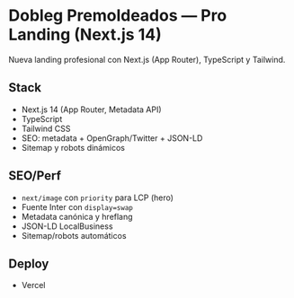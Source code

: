 # Dobleg Premoldeados — Pro Landing (Next.js 14)

Nueva landing profesional con Next.js (App Router), TypeScript y Tailwind.

## Stack
- Next.js 14 (App Router, Metadata API)
- TypeScript
- Tailwind CSS
- SEO: metadata + OpenGraph/Twitter + JSON-LD
- Sitemap y robots dinámicos




## SEO/Perf
- `next/image` con `priority` para LCP (hero)
- Fuente Inter con `display=swap`
- Metadata canónica y hreflang
- JSON-LD LocalBusiness
- Sitemap/robots automáticos

## Deploy
- Vercel 


